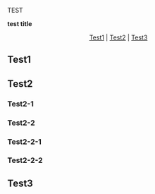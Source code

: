 TEST

<!-- START doctoc generated TOC please keep comment here to allow auto update -->
<!-- DON'T EDIT THIS SECTION, INSTEAD RE-RUN doctoc TO UPDATE -->
**test title**

<p align="center">
<a href="#test1">Test1</a>
<span>|</span>
<a href="#test2">Test2</a>
<span>|</span>
<a href="#test3">Test3</a>
</p>

<!-- END doctoc generated TOC please keep comment here to allow auto update -->

## Test1
## Test2
### Test2-1
### Test2-2
### Test2-2-1
### Test2-2-2
## Test3
